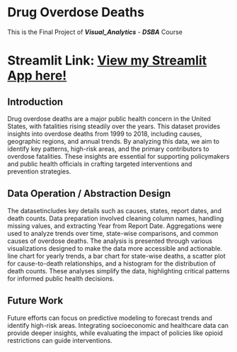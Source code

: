 # Drug Overdose Deaths 
This is the Final Project of ***Visual_Analytics*** - ***DSBA*** Course

# Streamlit  Link:  [View my Streamlit App here!](https://va-final-patluri-manu.streamlit.app/ "Click to view the dashboard")


## Introduction
Drug overdose deaths are a major public health concern in the United States, with fatalities rising steadily over the years. This dataset provides insights into overdose deaths from 1999 to 2018, including causes, geographic regions, and annual trends. By analyzing this data, we aim to identify key patterns, high-risk areas, and the primary contributors to overdose fatalities. These insights are essential for supporting policymakers and public health officials in crafting targeted interventions and prevention strategies.

## Data Operation / Abstraction Design
The datasetincludes key details such as causes, states, report dates, and death counts. Data preparation involved cleaning column names, handling missing values, and extracting Year from Report Date. Aggregations were used to analyze trends over time, state-wise comparisons, and common causes of overdose deaths. The analysis is presented through various visualizations designed to make the data more accessible and actionable. line chart for yearly trends, a bar chart for state-wise deaths, a scatter plot for cause-to-death relationships, and a histogram for the distribution of death counts. These analyses simplify the data, highlighting critical patterns for informed public health decisions.

## Future Work
Future efforts can focus on predictive modeling to forecast trends and identify high-risk areas. Integrating socioeconomic and healthcare data can provide deeper insights, while evaluating the impact of policies like opioid restrictions can guide interventions.
